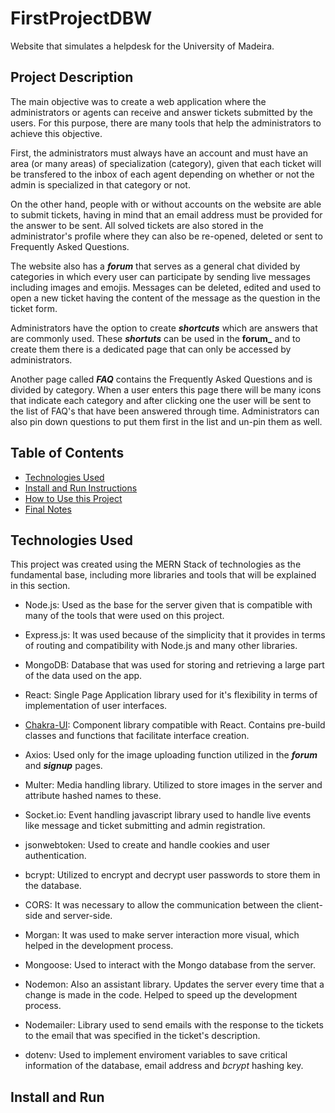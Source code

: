 # FirstProjectDBW

Website that simulates a helpdesk for the University of Madeira.

## Project Description

The main objective was to create a web application where the administrators or agents can receive and answer tickets submitted by the users. For this purpose, there are many tools that help the administrators to achieve this objective.

First, the administrators must always have an account and must have an area (or many areas) of specialization (category), given that each ticket will be transfered to the inbox of each agent depending on whether or not the admin is specialized in that category or not.

On the other hand, people with or without accounts on the website are able to submit tickets, having in mind that an email address must be provided for the answer to be sent. All solved tickets are also stored in the administrator's profile where they can also be re-opened, deleted or sent to Frequently Asked Questions.

The website also has a **_forum_** that serves as a general chat divided by categories in which every user can participate by sending live messages including images and emojis. Messages can be deleted, edited and used to open a new ticket having the content of the message as the question in the ticket form.

Administrators have the option to create **_shortcuts_** which are answers that are commonly used. These **_shortuts_** can be used in the **forum_** and to create them there is a dedicated page that can only be accessed by administrators.

Another page called **_FAQ_** contains the Frequently Asked Questions and is divided by category. When a user enters this page there will be many icons that indicate each category and after clicking one the user will be sent to the list of FAQ's that have been answered through time. Administrators can also pin down questions to put them first in the list and un-pin them as well.

## Table of Contents
- [Technologies Used](#technologies-used)
- [Install and Run Instructions](#install-and-run)
- [How to Use this Project](#use)
- [Final Notes](#final-notes)

## Technologies Used

This project was created using the MERN Stack of technologies as the fundamental base, including more libraries and tools that will be explained in this section.

* Node.js: Used as the base for the server given that is compatible with many of the tools that were used on this project.

* Express.js: It was used because of the simplicity that it provides in terms of routing and compatibility with Node.js and many other libraries.

* MongoDB: Database that was used for storing and retrieving a large part of the data used on the app.

* React: Single Page Application library used for it's flexibility in terms of implementation of user interfaces.

* [Chakra-UI](https://chakra-ui.com/): Component library compatible with React. Contains pre-build classes and functions that facilitate interface creation.

* Axios: Used only for the image uploading function utilized in the **_forum_** and **_signup_** pages.

* Multer: Media handling library. Utilized to store images in the server and attribute hashed names to these.

* Socket.io: Event handling javascript library used to handle live events like message and ticket submitting and admin registration.

* jsonwebtoken: Used to create and handle cookies and user authentication.

* bcrypt: Utilized to encrypt and decrypt user passwords to store them in the database.

* CORS: It was necessary to allow the communication between the client-side and server-side.

* Morgan: It was used to make server interaction more visual, which helped in the development process.

* Mongoose: Used to interact with the Mongo database from the server.

* Nodemon: Also an assistant library. Updates the server every time that a change is made in the code. Helped to speed up the development process.

* Nodemailer: Library used to send emails with the response to the tickets to the email that was specified in the ticket's description.

* dotenv: Used to implement enviroment variables to save critical information of the database, email address and _bcrypt_ hashing key.

## Install and Run



